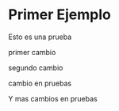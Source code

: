# Primer Ejemplo
Esto es una prueba

primer cambio

segundo cambio

cambio en pruebas

Y mas cambios en pruebas